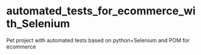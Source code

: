 # automated_tests_for_ecommerce_with_Selenium
Pet project with automated tests based on python+Selenium and POM for ecommerce
